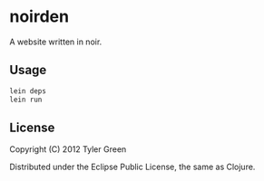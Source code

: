 # noirden

A website written in noir. 

## Usage

```bash
lein deps
lein run
```

## License

Copyright (C) 2012 Tyler Green

Distributed under the Eclipse Public License, the same as Clojure.

